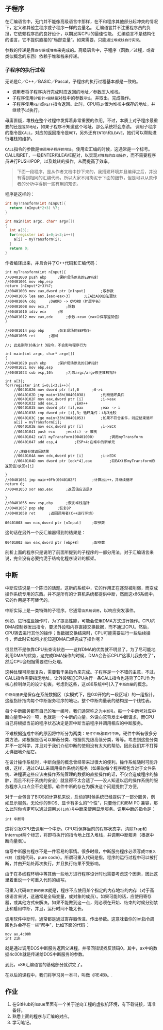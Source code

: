 ## 子程序
在汇编语言中，无门并不能像高级语言中那样，在不和程序其他部分起冲突的情况下，定义和其他主程序或子程序一样的变量名。
汇编语言并不注重程序员的负担，它依赖程序员的良好设计，以期发挥CPU的最佳性能。
汇编语言不是结构化的语言，它不提供直接的“局部变量”。如果需要，只能`通过堆或栈自行实现`。

参数的传递是靠`寄存器`或`堆栈`来完成的。高级语言中，子程序（函数／过程，或者类似概念的东西）依赖于堆和栈来传递。

### 子程序的执行过程
无论是C／C++／BASIC／Pascal，子程序的执行过程基本都是一致的。
- 调用者将子程序执行完成时应返回的地址／参数压入堆栈。
- 子程序使用`BP指针+偏移量`对栈中的参数`寻址`，并取出，完成操作。
- 子程序使用`RET`或`RETF`指令返回。此时，CPU将`IP`置为堆栈中保存的地址，并继续予以执行。

毋庸置疑，堆栈在整个过程中发挥着非常重要的作用。不过，本质上对子程序最重要的还是`返回地址`，如果子程序不知道这个地址，那么系统将会崩溃。
调用子程序的指令是`CALL`，对应的返回指令是`RET`，另外还有`ENTER`和`LEAVE`，她们可以帮助进行堆栈的维护。

`CALL`指令的参数是`被调用子程序的地址`。使用宏汇编的时候，这通常是一个标号。CALL和RET，一级ENTER和LEAVE配对，以实现`对堆栈的自动操作`，而不需要程序员进行PUSH/POP，以及跳转的操作，从而提高了效率。

>下面一段程序，是从作者文档中抄下来的，我搭建环境并且编译之后，并没有得到相同的汇编代码，所以大家不用拘泥于下面的细节，但是可以从原作者的分析中得到一些有用的知识。

程序是这样的：
```c++
int myTransform(int nInput){
  return (nInput*2+3) %7;
}

int main(int argc, char* argv[])
{
  int a[3];
  for(register int i=0;i<3;i++){
    a[i] = myTransform(i);
  }
  return 0;
}
```

作者编译出来，并且合并了C++代码和汇编代码：
```
int myTransform(int nInput){
//00401000 push ebp		;保护现场原先的EBP指针
//00401001 mov ebp,esp
return (nInput*2+3)%7;
//00401003 mov eax,dword ptr [nInput]		;取参数
//00401006 lea eax,[eax+eax+3]		;LEA比ADD加法更快
//0040100A cdq		;DWORD -> QWORD（扩展字长）
//0040100B mov ecx,7		;除数
//00401010 idiv ecx		;除
//00401012 mov eax,edx		;余数->eax（eax中保存返回值）
}

//00401014 pop ebp		;恢复现场的EBP指针
//00401005 ret		;返回

//; 此处删除10条int 3指令，不会影响程序行为

int main(int argc, char* argv[])
{
//00401020 push ebp		;保护现场原先的EBP指针
//00401021 mov ebp,esp
//00401023 sub esp,10h		;为取argc/argv修正堆栈指针

int a[3];
for(register int i=0;i<3;i++){
	//00401026 mov dword ptr [i],0		;0->i
	//0040102D jmp main+18h(00401038)		;判断循环条件
	//0040102F mov eax,dword ptr [i]		;i->eax
	//00401032 add eax,1		;EAX++
	//00401035 mov dword ptr [i],eax		;eax -> i
	//00401038 cmp dword ptr [i],3; 循环条件：i与3比较
	//0040103C jge main+33h(00401053)		;如果不符合条件，则应结束循环
	a[i] = myTransform[i];
	//0040103E mov ecx,dword ptr [i]		;i->ECX
	//00401041 push ecx		;ecx(i) -> 堆栈
	//00401042 call myTransform(00401000)		;调用myTransform
	//00401047 add esp,4		;ESP+4:在堆中的新单元

	//;准备存放返回结果
	//0040104A mov edx,dword ptr [i]		;i->EDX
	//0040104D mov dword ptr [edx*4],eax		;将EAX(即myTransform的返回值)放回a[i]

}
//00401051 jmp main+0Fh(0040102F)		;计算出i++，并继续循环
return 0;
//00401053 xor eax,eax		;返回值应该是0

}
//00401055 mov esp,ebp		;恢复堆栈指针
//00401057 pop ebp		;恢复BP
//00401058 ret		;返回调用者(C++运行环境)
```

```
00401003 mov eax,dword ptr [nInput]		;取参数
```
这句话在另外一个反汇编器得到的结果是：
```
00401003 mov eax,dword ptr [ebp+8]		;取参数
```
剖析上面的程序只是说明了前面所提到的子程序的一部分用法。对于汇编语言来说，完全没有必要拘泥于结构化程序设计的框架。

## 中断

中断应该说是一个陈旧的话题。这新的系统中，它的作用正在逐渐被削弱，而变成操作系统专用的东西。并不是所有的计算机系统都提供中断，然而这x86系统中，它的作用是不可替代的。

中断实际上是一类特殊的子程序。它通常`由系统调用`，以响应突发事件。

例如，进行磁盘操作时，为了提高性能，可能会使用DMA方式进行操作。CPU向DMA控制器发出指令，要求外设和内存直接交换数据，而不通过CPU。然后，CPU转去进行其他的操作；当数据交换结束时，CPU可能需要进行一些后续操作，但此时它如何才能知道DMA已经完成了操作呢？

很显然不是依靠CPU去查询状态——这样DMA的优势就不明显了。为了尽可能地利用DMA的优势，这完成DMA操作的时候，DMA会告诉CPU“这事儿我办完了”，然后CPU会根据需要进行处理。

这种处理可能很复杂，需要若干条指令来完成。子程序是一个不错的主意，不过，CALL指令需要指定地址，让外设强迫CPU执行一条CALL指令也违背了CPU作为核心控制单元的设计初衷。考虑到这些，这x86系统中引入了`中断向量`的概念。

`中断向量表`是保存在系统数据区（实模式下，是0:0开始的一段区域）的一组指针。这组指针指向每个中断服务程序的地址。整个中断向量表的结构是一个线性表。

每个中断服务都有自己的唯一编号，我们通常称之为`中断号`。每一个中断号对应中断向量表中的一项，也就是一个中断的向量。外设向驼背发出中断请求，而CPU自己将根据当前的程序状态决定是否中断当前程序并调用相应的中断服务。

不难根据造成中断的原因将中断分为两类：`硬件中断`和`软件中断`。硬件中断有很多分类方法，如根据是否可以屏蔽分类、根据优先级高低分类，等等。考虑到这些分类并不一定科学，并且对于我们介绍中断的使用没有太大的帮助，因此我们并不打算太详细地介绍它。

在设计操作系统时，中断向量的概念曾经带来过很大的便利。操作系统随时可能升级，这样，通过CALL来调用操作系统的服务（如果说每个程序都包含对于文件系统、进程表这些应该由操作系统管理的数据的直接操作的话，不仅会造成程序的臃肿，而且不利于系统的安全）就显得不太合适了——没人知道以后的操作系统的服务程序入口点会不会是那。软件中断的存在为解决这个问题提供了方便。

对于一台包含了BIOS的计算机来说，启动的时候系统已经提供了一部分服务，例如显示服务。无论你的BIOS、显卡有多么的“个性”，只要他们和IBM PC 兼容，那么此时你肯定可以通过调用`16(10h)号`中断来使用显示服务。调用中断的指令是：
```
int 中断号
```
这将引发CPU去调用一个中断。CPU将保存当前的程序状态字，清除Trap和Interrupt两个标志，将即将执行的指令地上压入堆栈，并调用中断服务（根据中断向量表）。

编写中断服务程序不是一件容易的事情。很多时候，中断服务程序必须写成`可重入代码`（或纯代码，pure code）。所谓可重入代码是指，程序的运行过程中可以被打断，并由开始处再次执行，并且执行结果不受影响。

由于在多线程环境中等其他一些地方进行程序设计时也需要考虑这个因素，因此这里着重说一个可重入代码的编写。

可重入代码`最主要的要求`就是，程序不应使用某个指定的内存地址的内存（对于高级语言来说，这通常是全局变量，或对象的成员）。如果可能的话，应使用寄存器，或其他方式来解决。如果不能做到这一点，则必须在开始、结束的时候分别禁止和启用中断，并且，运行时间不能太长。

调用软件中断时，通常都是通过寄存器传进、传出参数。这意味着你的int指令周围也许会存在一些“帮手”，比如下面的代码：
```
mov ax,4c00h
int 21h
```
就是通过调用DOS中断服务返回父进程，并带回错误找反馈码0。其中，ax中的数据4c00h就是传递给DOS中断服务的参数。

到此，x86汇编语言的基础部分就讲完了。

在以后的课程中，我们将学习另一本书，叫做《RE4B》。.

## 作业
1. 在GitHub的Issue里面有一个关于逆向工程的虚拟机环境，有下载链接，请准备好。
2. 熟悉上面的程序与汇编的对应。
3. 学习笔记。
